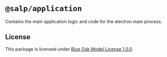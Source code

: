 # `@salp/application`
Contains the main application logic and code for the electron main process.

## License
This package is licensed under [Blue Oak Model License 1.0.0](./LICENSE).
